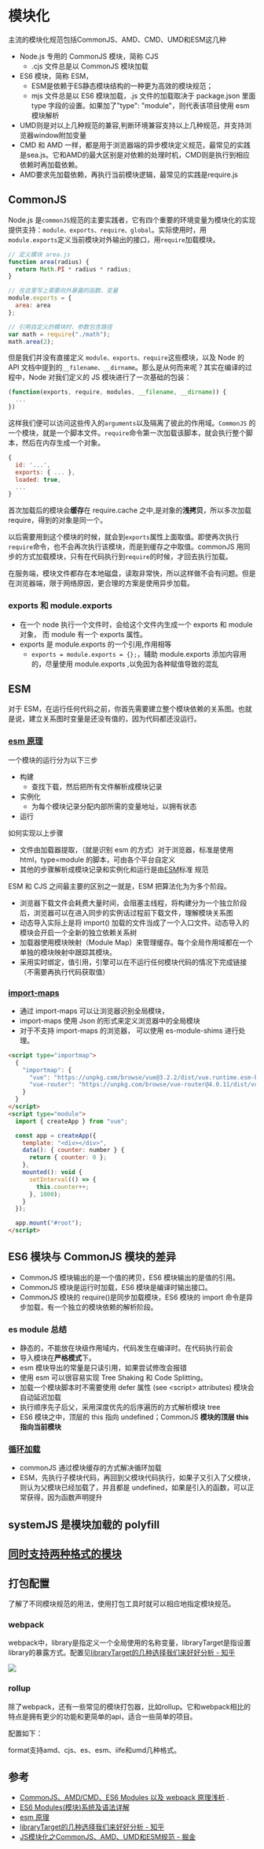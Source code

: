 # 模块化

主流的模块化规范包括CommonJS、AMD、CMD、UMD和ESM这几种

- Node.js 专用的 CommonJS 模块，简称 CJS
  - .cjs 文件总是以 CommonJS 模块加载
- ES6 模块，简称 ESM，
  - ESM是依赖于ES静态模块结构的一种更为高效的模块规范；
  - mjs 文件总是以 ES6 模块加载，.js 文件的加载取决于 package.json 里面 type 字段的设置。如果加了"type": "module"，则代表该项目使用 esm 模块解析
- UMD则是对以上几种规范的兼容,判断环境兼容支持以上几种规范，并支持浏览器window附加变量
- CMD 和 AMD 一样，都是用于浏览器端的异步模块定义规范，最常见的实践是sea.js。它和AMD的最大区别是对依赖的处理时机，CMD则是执行到相应依赖时再加载依赖。
- AMD要求先加载依赖，再执行当前模块逻辑，最常见的实践是require.js

## CommonJS

Node.js 是`commonJS`规范的主要实践者，它有四个重要的环境变量为模块化的实现提供支持：`module、exports、require、global`。实际使用时，用`module.exports`定义当前模块对外输出的接口，用`require`加载模块。

```javascript
// 定义模块 area.js
function area(radius) {
  return Math.PI * radius * radius;
}

// 在这里写上需要向外暴露的函数、变量
module.exports = {
  area: area
};

// 引用自定义的模块时，参数包含路径
var math = require("./math");
math.area(2);
```

但是我们并没有直接定义 `module、exports、require`这些模块，以及 Node 的 API 文档中提到的`__filename、__dirname`。那么是从何而来呢？其实在编译的过程中，Node 对我们定义的 JS 模块进行了一次基础的包装：

```javascript
(function(exports, require, modules, __filename, __dirname)) {
  ...
})
```

这样我们便可以访问这些传入的`arguments`以及隔离了彼此的作用域。`CommonJS` 的一个模块，就是一个脚本文件。`require`命令第一次加载该脚本，就会执行整个脚本，然后在内存生成一个对象。

```javascript
{
  id: '...',
  exports: { ... },
  loaded: true,
  ...
}
```

首次加载后的模块会**缓存**在 require.cache 之中,是对象的**浅拷贝**，所以多次加载 require，得到的对象是同一个。

以后需要用到这个模块的时候，就会到`exports`属性上面取值。即使再次执行`require`命令，也不会再次执行该模块，而是到缓存之中取值。commonJS 用同步的方式加载模块，只有在代码执行到`require`的时候，才回去执行加载。

在服务端，模块文件都存在本地磁盘，读取非常快，所以这样做不会有问题。但是在浏览器端，限于网络原因，更合理的方案是使用异步加载。

### exports 和 module.exports

- 在一个 node 执行一个文件时，会给这个文件内生成一个 exports 和 module 对象，
  而 module 有一个 exports 属性。
- exports 是 module.exports 的一个引用,作用相等
  - `exports = module.exports = {};`，辅助 module.exports 添加内容用的，尽量使用 module.exports ,以免因为各种赋值导致的混乱

## ESM

对于 ESM，在运行任何代码之前，你首先需要建立整个模块依赖的关系图。也就是说，建立关系图时变量是还没有值的，因为代码都还没运行。

### [esm 原理](https://segmentfault.com/a/1190000014318751)

一个模块的运行分为以下三步

- 构建
  - 查找下载，然后把所有文件解析成模块记录
- 实例化
  - 为每个模块记录分配内部所需的变量地址，以拥有状态
- 运行

如何实现以上步骤

- 文件由加载器提取，（就是识别 esm 的方式）对于浏览器，标准是使用 html，type=module 的脚本，可由各个平台自定义
- 其他的步骤解析成模块记录和实例化和运行是由[ESM](https://tc39.es/ecma262/#sec-modules)标准 规范

ESM 和 CJS 之间最主要的区别之一就是，ESM 把算法化为为多个阶段。

- 浏览器下载文件会耗费大量时间，会阻塞主线程，将构建分为一个独立阶段后，浏览器可以在进入同步的实例话过程前下载文件，理解模块关系图
- 动态导入实际上是将 import() 加载的文件当成了一个入口文件。动态导入的模块会开启一个全新的独立依赖关系树
- 加载器使用模块映射（Module Map）来管理缓存。每个全局作用域都在一个单独的模块映射中跟踪其模块。
- 采用实时绑定，值引用，引擎可以在不运行任何模块代码的情况下完成链接（不需要再执行代码获取值）

### [import-maps](https://beginor.github.io/2021/08/16/using-es-modules-in-borwser-with-importmaps.html)

- 通过 import-maps 可以让浏览器识别全局模块，
- import-maps 使用 Json 的形式来定义浏览器中的全局模块
- 对于不支持 import-maps 的浏览器， 可以使用 es-module-shims 进行处理。

```html
<script type="importmap">
  {
    "importmap": {
      "vue": "https://unpkg.com/browse/vue@3.2.2/dist/vue.runtime.esm-browser.js",
      "vue-router": "https://unpkg.com/browse/vue-router@4.0.11/dist/vue-router.esm-browser.js"
    }
  }
</script>
<script type="module">
  import { createApp } from "vue";

  const app = createApp({
    template: "<div></div>",
    data(): { counter: number } {
      return { counter: 0 };
    },
    mounted(): void {
      setInterval(() => {
        this.counter++;
      }, 1000);
    }
  });

  app.mount("#root");
</script>
```

## ES6 模块与 CommonJS 模块的差异

- CommonJS 模块输出的是一个值的拷贝，ES6 模块输出的是值的引用。
- CommonJS 模块是运行时加载，ES6 模块是编译时输出接口。
- CommonJS 模块的 require()是同步加载模块，ES6 模块的 import 命令是异步加载，有一个独立的模块依赖的解析阶段。

### es module 总结

- 静态的，不能放在块级作用域内，代码发生在编译时。在代码执行前会
- 导入模块在**严格模式**下。
- esm 模块导出的常量是只读引用，如果尝试修改会报错
- 使用 esm 可以很容易实现 Tree Shaking 和 Code Splitting。
- 加载一个模块脚本时不需要使用 defer 属性 (see \<script\> attributes) 模块会自动延迟加载
- 执行顺序先子后父，采用深度优先的后序遍历的方式解析模块 tree
- ES6 模块之中，顶层的 this 指向 undefined；CommonJS **模块的顶层 this 指向当前模块**

### [循环加载](https://www.cnblogs.com/navysummer/p/9689858.html#%E5%BE%AA%E7%8E%AF%E5%8A%A0%E8%BD%BD)

- commonJS 通过模块缓存的方式解决循环加载
- ESM，先执行子模块代码，再回到父模块代码执行，如果子又引入了父模块，则认为父模块已经加载了，并且都是 undefined，如果是引入的函数，可以正常获得，因为函数声明提升

## systemJS 是模块加载的 polyfill

## [同时支持两种格式的模块](https://es6.ruanyifeng.com/#docs/module-loader#%E5%90%8C%E6%97%B6%E6%94%AF%E6%8C%81%E4%B8%A4%E7%A7%8D%E6%A0%BC%E5%BC%8F%E7%9A%84%E6%A8%A1%E5%9D%97)




## 打包配置

了解了不同模块规范的用法，使用打包工具时就可以相应地指定模块规范。

### webpack
webpack中，library是指定义一个全局使用的名称变量，libraryTarget是指设置library的暴露方式。配置见[libraryTarget的几种选择我们来好好分析 - 知乎](https://zhuanlan.zhihu.com/p/108216236)

![](https://pic2.zhimg.com/80/v2-ee0dd359758d187d06abe280eb29f121_1440w.webp)
### rollup
除了webpack，还有一些常见的模块打包器，比如rollup。它和webpack相比的特点是拥有更少的功能和更简单的api，适合一些简单的项目。

配置如下：

format支持amd、cjs、es、esm、iife和umd几种格式。
## 参考

- [CommonJS、AMD/CMD、ES6 Modules 以及 webpack 原理浅析](https://github.com/muwoo/blogs/issues/28) .
- [ES6 Modules(模块)系统及语法详解](https://www.html.cn/archives/6974)
- [esm 原理](https://segmentfault.com/a/1190000014318751)
- [libraryTarget的几种选择我们来好好分析 - 知乎](https://zhuanlan.zhihu.com/p/108216236)
- [JS模块化之CommonJS、AMD、UMD和ESM规范 - 掘金](https://juejin.cn/post/7185475655943847992)